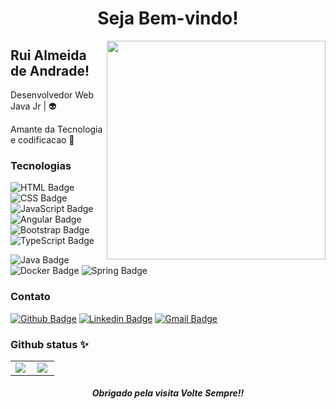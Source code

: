 <h1 align="center">Seja Bem-vindo!</h1><img align="right" src="https://sempreupdate.com.br/wp-content/uploads/2019/02/qual-a-diferenca-entre-programador-e-desenvolvedor.jpg" width="350"/>

## Rui Almeida de Andrade!
Desenvolvedor Web Java Jr | :alien:

Amante da  Tecnologia e codificacao  :purple_heart:<br>

### Tecnologias
![HTML Badge](https://img.shields.io/badge/HTML5%20-%23E34F26.svg?&style=plastic&logo=html5&logoColor=white)
![CSS Badge](https://img.shields.io/badge/CSS3%20-%231572B6.svg?&style=plastic&logo=css3&logoColor=white)
![JavaScript Badge](https://img.shields.io/badge/JavaScript-yellow.svg?&style=plastic&logo=javascript&logoColor=white)
![Angular Badge](https://img.shields.io/badge/Angular%20-%23DD0031.svg?&style=plastic&logo=angular&logoColor=white?color=blue)
![Bootstrap Badge](https://img.shields.io/badge/Bootstrap%20-%23563D7C.svg?&style=plastic&logo=bootstrap&logoColor=white)
![TypeScript Badge](https://img.shields.io/badge/TypeScript%20-%23007ACC.svg?&style=plastic&logo=typescript&logoColor=white)

![Java Badge](https://img.shields.io/badge/Java-%23ED8B00.svg?&style=plastic&logo=java&logoColor=white?logoWidth=40)
![Docker Badge](https://img.shields.io/badge/Docker-0FAAFF.svg?&style=plastic&logo=docker&logoColor=white)
![Spring Badge](https://img.shields.io/badge/Spring%20-%236DB33F.svg?&style=plastic&logo=spring&logoColor=white)

### Contato 

[![Github Badge](https://img.shields.io/badge/-Github-000?style=flat-square&logo=Github&logoColor=white&link=https://github.com/RuiCoders)](https://github.com/RuiCoders)
[![Linkedin Badge](https://img.shields.io/badge/-LinkedIn-blue?style=flat-square&logo=Linkedin&logoColor=white&link=https://www.linkedin.com/in/rui-almeida-de-andrade/)](https://www.linkedin.com/in/rui-almeida-de-andrade/)
[![Gmail Badge](https://img.shields.io/badge/-Outlook-0078D4?style=flat-square&logo=microsoft-outlook&logoColor=white&link=mailto:ruyx@live.com)](mailto:ruyx@live.com)<br>

### Github status ✨
<center>
<table>
  <tr>
      <td><img align="left" padding-right="10px" src=https://github-readme-stats.vercel.app/api?username=RuiCoders&show_icons=true&theme=midnight-purple></td>
      <td><img align="left" padding-right="10px" src=https://github-readme-stats.vercel.app/api/top-langs/?username=RuiCoders&show_icons=true&theme=midnight-purple&layout=compact></td>
  </tr>  
</table>
</center>


<h5 align="center">Obrigado pela visita Volte Sempre!!</h5>


